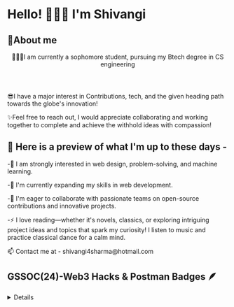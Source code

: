 <h1> Hello! 🙋🏻‍♀️
 I'm Shivangi </h1>
<h2>🚀About me </h2>
 <header>👩🏻‍🎓I am currently a sophomore student, pursuing my Btech degree in CS engineering </header>
 <p>😎I have a major interest in Contributions, tech, and the given heading path towards the globe's innovation!<p>
 <p>✨Feel free to reach out, I would appreciate collaborating and working together to complete and achieve the withhold ideas with compassion!</p>

 <h2>📔 Here is a preview of what I'm up to these days -</h2>
<summary>
<p>-👀 I am strongly interested in web design, problem-solving, and machine learning.</li>
<p>-🌱 I'm currently expanding my skills in web development.</li>
<p>-💞️ I'm eager to collaborate with passionate teams on open-source contributions and innovative projects.</li>
<p>-⚡ I love reading—whether it's novels, classics, or exploring intriguing project ideas and topics that spark my curiosity! I listen to music and practice classical dance for a calm mind. </li>
<p>📫 Contact me at - shivangi4sharma@hotmail.com</p>
</summary>

<h2>GSSOC(24)-Web3 Hacks & Postman Badges 🪶</h2>
<details>
<div style='display:flex; align-items:center; gap: 10px;' align='center'><a href="https://gssoc.girlscript.tech/leaderboard">
<img src="https://raw.githubusercontent.com/GSSoC24/Postman-Challenge/main/docs/assets/Postman%20White.png" width="100px" height="100px" />
<img src="https://raw.githubusercontent.com/GSSoC24/Hack-Web3Conf/refs/heads/main/assets/Hack-Web3Conf%202024%20Badge%20(2).png" width="100px" height="100px" />
  <img src="https://raw.githubusercontent.com/GSSoC24/Postman-Challenge/main/docs/assets/1.png" width="100px" height="100px" />
  <img src="https://raw.githubusercontent.com/GSSoC24/Postman-Challenge/main/docs/assets/2.png" width="100px" height="100px" />
  <img src="https://raw.githubusercontent.com/GSSoC24/Postman-Challenge/main/docs/assets/3.png" width="100px" height="100px" />
  <img src="https://raw.githubusercontent.com/GSSoC24/Postman-Challenge/main/docs/assets/4.png" width="100px" height="100px" />
  <img src="https://raw.githubusercontent.com/GSSoC24/Postman-Challenge/main/docs/assets/5.png" width="100px" height="100px" />
</div>
</details>
